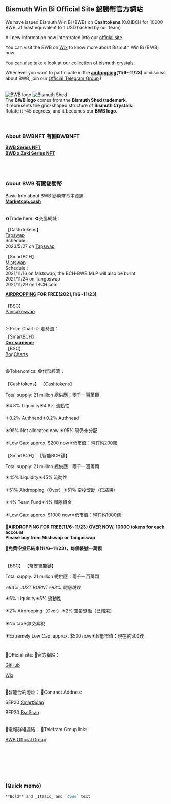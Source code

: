 ## Bismuth Win Bi Official Site 鉍勝幣官方網站

We have issued Bismuth Win Bi (BWB) on **Cashtokens**.(0.01BCH for 10000 BWB, at least equivalent to 1 USD backed by our team)

All new information now intergrated into our [official site](https://bismuthshed.com).

You can visit the BWB on [Wix](https://a3a6a99.wixsite.com/bismuthshed/bwb) to know more about Bismuth Win Bi (BWB) now.

You can also take a look at our [collection](https://a3a6a99.wixsite.com/bismuthshed/collection) of bismuth crystals.

Whenever you want to participate in the **[airdropping](https://noise.cash/post/1ppnr09x)(11/6~11/23)** or discuss about BWB, join our [Official Telegram Group](https://t.me/BWBtothemoon) !
<br>
<br>
<br>
![BWB logo](https://user-images.githubusercontent.com/93846559/140682603-8e08cd37-d0e1-4eee-a24a-5435daaefa84.png)
![Bismuth Shed](https://user-images.githubusercontent.com/93846559/141882042-8335e00a-6903-409c-bfe2-db41f9eded5d.jpg)
<br>
The **BWB logo** comes from the **Bismuth Shed trademark**.<br>
It represents the grid-shaped structure of **Bismuth Crystals**.<br>
Rotate it -45 degrees, and it becomes our **BWB logo**.
<br>
<br>
<br>
### About BWBNFT 有關BWBNFT
**[BWB Series NFT](https://oasis.cash/collection/0xdccB0e678bEA8FE3d97921CbFF85Be757a223312)**<br>
**[BWB x Zaki Series NFT](https://oasis.cash/collection/0xA213a2140db2570319062e663B8436432F8072DA)**
<br>
<br>
<br>
<br>
### About BWB 有關鉍勝幣

Basic Info about BWB 鉍勝幣基本資訊<br>
**[Marketcap.cash](https://www.marketcap.cash/token/BWB)**
<br>
<br>
<br>
♻️Trade here:
♻️交易網址：

【Cashrtokens】
<br>
[Tapswap](https://tapswap.cash/trade/36546e4062a1cfd070a4a8d8ff9db18aae4ddf8d9ac9a4fa789314d108b49797)
<br>
Schedule :<br>
2023/5/27 on [Tapswap](https://tapswap.cash/)


【SmartBCH】
<br>
[Mistswap](https://app.mistswap.fi/swap?inputCurrency=0x2E1da8Eb00CD1FF9B201f51e3705D87e06313881&outputCurrency=)
<br>
Schedule :<br>
2021/11/16 on Mistswap, the BCH-BWB MLP will also be burnt<br>
2021/11/24 on Tangoswap<br>
2021/11/29 on 1BCH.com<br>

**[AIRDROPPING](https://noise.cash/post/1ppnr09x) FOR FREE(2021,11/6~11/23)**
<br>
<br>
【BSC】
<br>
[Pancakeswap](https://pancakeswap.finance/swap?outputCurrency=0x2e1da8eb00cd1ff9b201f51e3705d87e06313881)
<br>
<br>
<br>
💹Price Chart:
💹走勢圖：<br>
【SmartBCH】<br>
**[Dex screener](https://dexscreener.com/smartbch/0x692326e3796fb86b293e3c86a7f6d81529e78aa4)**
<br>
【BSC】<br>
[BogCharts](https://charts.bogged.finance/0x2E1da8Eb00CD1FF9B201f51e3705D87e06313881)
<br>
<br>
<br>
🟢Tokenomics:
🟢代幣經濟：

【Cashtokens】
【Cashtokens】

Total supply: 21 million
總供應：兩千一百萬顆

✴️4.8% Liquidity✴️4.8% 流動性

✴️0.2% Authhend✴️0.2% Authhead

✴️95% Not allocated now ✴️95% 現仍未分配

✴️Low Cap: approx. $200 now✴️低市值：現在約200鎂

【SmartBCH】
【智能BCH鏈】

Total supply: 21 million
總供應：兩千一百萬顆

✴️45% Liquidity✴️45% 流動性

✴️51% Airdropping（Over）✴️51% 空投獎勵（已結束）

✴️4% Team Fund✴️4% 團隊資金

✴️Low Cap: approx. $1000 now✴️低市值：現在約1000鎂

**🎊[AIRDROPPING](https://noise.cash/post/1ppnr09x) FOR FREE(11/6~11/23) OVER NOW, 
10000 tokens for each account<br>
Please buy from Mistswap or Tangoswap<br>**

**🎊免費空投已結束(11/6~11/23)，每個帳號一萬顆**
<br>
<br>
<br>
【BSC】
【幣安智能鏈】

Total supply: 21 million
總供應：兩千一百萬顆

*🔥93% JUST BURNT🔥93% 剛剛燒毀*

✴️5% Liquidity✴️5% 流動性

✴️2% Airdropping（Over）✴️2% 空投獎勵（已結束）

✴️No tax✴️無交易稅

✴️Extremely Low Cap: approx. $500 now✴️超低市值：現在約500鎂
<br>
<br>
<br>
💬Official site:
💬官方網站：

[GitHub](https://biwinbi.github.io/web/)

[Wix](https://a3a6a99.wixsite.com/bismuthshed/bwb)
<br>
<br>
<br>
🧬智能合約地址：
🧬Contract Address:

SEP20
[SmartScan](https://www.smartscan.cash/address/0x2E1da8Eb00CD1FF9B201f51e3705D87e06313881)

BEP20
[BscScan](https://bscscan.com/token/0x2e1da8eb00cd1ff9b201f51e3705d87e06313881)
<br>
<br>
<br>
💚電報群組連結：
💚Telefram Group link:

[BWB Official Group](https://t.me/BWBtothemoon)
<br> 
<br> 
<br> 
<br> 
<br>
<br>
<br>
### (Quick memo)
```markdown
**Bold** and _Italic_ and `Code` text
```
